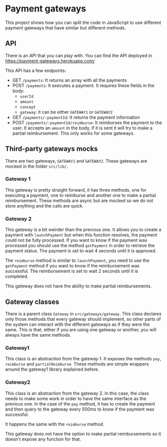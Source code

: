 # Payment gateways

This project shows how you can split the code in JavaScript to use different payment gateways that have similar but different methods.

## API

There is an API that you can play with. You can find the API deployed in https://payment-gateways.herokuapp.com/

This API has a few endpoints:

- GET `/payments`: It returns an array with all the payments
- POST `/payments`: It executes a payment. It requires these fields in the body:
  - `userId`
  - `amount`
  - `concept`
  - `gateway`: it can be either `GATEWAY1` or `GATEWAY2`
- GET `/payments/:paymentId`: It returns the payment information
- POST `/payments/:paymentId/reimburse`: It reimburses the payment to the user. It accepts an `amount` in the body, if it is sent it will try to make a partial reimbursement. This only works for some gateways.

## Third-party gateways mocks

There are two gateways, `GATEWAY1` and `GATEWAY2`. These gateways are mocked in the folder `src/lib/`.

### Gateway 1
This gateway is pretty straight forward, it has three methods, one for executing a payment, one to reimburse and another one to make a partial reimbursement. These methods are async but are mocked so we do not store anything and the calls are quick.

### Gateway 2
This gateway is a bit weirder than the previous one. It allows you to create a payment with `launchPayment` but when this function resolves, the payment could not be fully processed. If you want to know if the payment was processed you should use the method `getPayment` in order to retrieve the payment status. The payment is set to wait 4 seconds until it is approved.

The `reimburse` method is similar to `launchPayment`, you need to use the `getPayment` method if you want to know if the reimbursement was successful. The reimbursement is set to wait 2 seconds until it is completed.

This gateway does not have the ability to make partial reimbursements.

## Gateway classes

There is a parent class `Gateway` in `src/gateways/gateway`. This class declares only those methods that every gateway should implement, so other parts of the system can interact with the different gateways as if they were the same. This is that, either if you are using one gateway or another, you will always have the same methods.

### Gateway1

This class is an abstraction from the gateway 1. It exposes the methods `pay`, `reimburse` and `partialReimburse`. These methods are simple wrappers around the gateway1 library explained before.

### Gateway2

This class is an abstraction from the gateway 2. In this case, the class needs to make some work in order to have the same interface as the previous one. In the case of the `pay` method, it has to create the payment and then query to the gateway every 500ms to know if the payment was successful.

It happens the same with the `reimburse` method.

This gateway does not have the option to make partial reimbursements so it doesn't expose any function for that.

